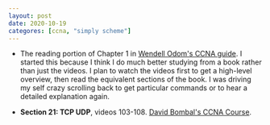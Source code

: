 ```yaml
---
layout: post
date: 2020-10-19
categores: [ccna, "simply scheme"]
---
```


- The reading portion of Chapter 1 in [Wendell Odom's CCNA
  guide](https://amzn.to/3dHP3P0). I started this because I think I do
  much better studying from a book rather than just the videos. I plan
  to watch the videos first to get a high-level overview, then read the
  equivalent sections of the book. I was driving my self crazy scrolling
  back to get particular commands or to hear a detailed explanation again.

- **Section 21: TCP UDP**, videos 103-108. [David Bombal's CCNA Course](https://www.udemy.com/course/complete-networking-fundamentals-course-ccna-start).
